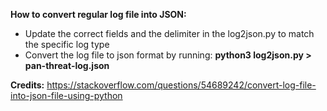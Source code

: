 **How to convert regular log file into JSON:**

- Update the correct fields and the delimiter in the log2json.py to match the specific log type
- Convert the log file to json format by running:  **python3 log2json.py > pan-threat-log.json**

**Credits:**
https://stackoverflow.com/questions/54689242/convert-log-file-into-json-file-using-python
